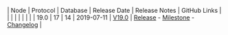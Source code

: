 | Node | Protocol | Database | Release Date | Release Notes | GitHub Links | 
|      |          |          |              | 				|			   |
| 19.0 | 17       | 14       | 2019-07-11   | [V19.0](/releases/previous-release-notes/#v190) | [Release](https://github.com/nanocurrency/nano-node/releases/tag/V19.0) - [Milestone](https://github.com/nanocurrency/nano-node/milestone/9) - [Changelog](https://github.com/nanocurrency/nano-node/compare/V18.0...V19.0) | 